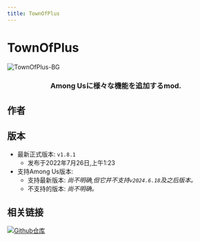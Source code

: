 ```yaml
---
title: TownOfPlus
---
```

# TownOfPlus
![TownOfPlus-BG](/Image/TownOfPlus.png)

<div align="center">
<h3>Among Usに様々な機能を追加するmod.</h3>
</div>

<script setup>
import { VPTeamMembers } from 'vitepress/theme'

const members = [
  {
    avatar: '/Image/tugaru1975.png',
    name: 'tugaru1975',
    title: '开发者',
    links: [
      { icon: 'github', link: 'https://github.com/tugaru1975' },
    ]
  }
]

</script>

## 作者

<div align="center">
<VPTeamMembers size="small" :members="members" />
</div>

## 版本
- 最新正式版本: `v1.8.1`
  - 发布于2022年7月26日,上午1:23
- 支持Among Us版本:
    - 支持最新版本: *尚不明确,但它并不支持`v2024.6.18`及之后版本。*
    - 不支持的版本: *尚不明确。*

## 相关链接
[![Github仓库](https://badgen.net/badge/Github/Repository/github?icon=github)](https://github.com/tugaru1975/TownOfPlus)